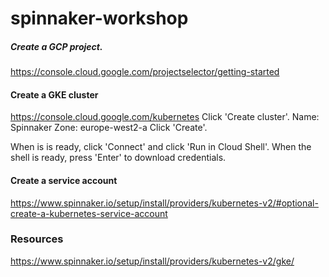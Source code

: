# spinnaker-workshop

##### Create a GCP project.
https://console.cloud.google.com/projectselector/getting-started

#### Create a GKE cluster
https://console.cloud.google.com/kubernetes
Click 'Create cluster'.
Name: Spinnaker
Zone: europe-west2-a
Click 'Create'.

When is is ready, click 'Connect' and click 'Run in Cloud Shell'.
When the shell is ready, press 'Enter' to download credentials.

#### Create a service account
https://www.spinnaker.io/setup/install/providers/kubernetes-v2/#optional-create-a-kubernetes-service-account








### Resources
https://www.spinnaker.io/setup/install/providers/kubernetes-v2/gke/